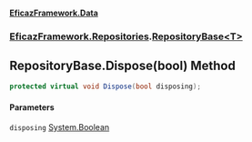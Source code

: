 #### [EficazFramework.Data](EficazFrameworkData.md 'EficazFramework Data')
### [EficazFramework.Repositories](EficazFrameworkData.md#EficazFramework.Repositories 'EficazFramework.Repositories').[RepositoryBase&lt;T&gt;](EficazFramework.Repositories/RepositoryBase_T_.md 'EficazFramework.Repositories.RepositoryBase<T>')

## RepositoryBase<T>.Dispose(bool) Method

```csharp
protected virtual void Dispose(bool disposing);
```
#### Parameters

<a name='EficazFramework.Repositories.RepositoryBase_T_.Dispose(bool).disposing'></a>

`disposing` [System.Boolean](https://docs.microsoft.com/en-us/dotnet/api/System.Boolean 'System.Boolean')